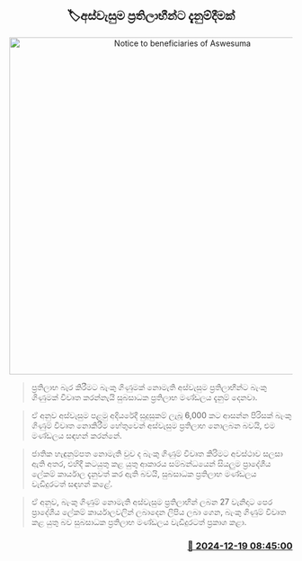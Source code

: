 <p align='center'><b><h2 align='center' title='Notice to beneficiaries of Aswesuma'>🏷අස්වැසුම ප්‍රතිලාභීන්ට දැනුම්දීමක්</h2></b></p>
<p align='center'><img src='https://helakuru.sgp1.cdn.digitaloceanspaces.com/esana/images/lib/aswesuma-aswasuma-welfare.jpg' width='600' alt='Notice to beneficiaries of Aswesuma'></p>

> ප්‍රතිලාභ බැර කිරීමට බැංකු ගිණුමක් නොමැති අස්වැසුම ප්‍රතිලාභීන්ට බැංකු ගිණුමක් විවෘත කරන්නැයි සුබසාධක ප්‍රතිලාභ මණ්ඩලය දැනුම් දෙනවා.

> ඒ අනුව අස්වැසුම පළමු අදියරේදී සුදුසුකම් ලැබූ 6,000 කට ආසන්න පිරිසක් බැංකු ගිණුම් විවෘත නොකිරීම හේතුවෙන් අස්වැසුම ප්‍රතිලාභ නොලබන බවයි, එම මණ්ඩලය සඳහන් කරන්නේ.

> ජාතික හැඳුනුම්පත නොමැති වුව ද බැංකු ගිණුම් විවෘත කිරිමට අවස්ථාව සලසා ඇති අතර, එහිදී කටයුතු කළ යුතු ආකාරය සම්බන්ධයෙන් සියලුම ප්‍රාදේශීය ලේකම් කාර්යාල දැනුවත් කර ඇති බවයි, සුබසාධක ප්‍රතිලාභ මණ්ඩලය වැඩිදුරටත් සඳහන් කළේ.

> ඒ අනුව, බැංකු ගිණුම් නොමැති අස්වැසුම ප්‍රතිලාභින් ලබන 27 වැනිදාට පෙර ප්‍රාදේශීය ලේකම් කාර්යාලවලින් ලබාදෙන ලිපිය ලබා ගෙන, බැංකු ගිණුම් විවෘත කළ යුතු බව සුබසාධක ප්‍රතිලාභ මණ්ඩලය වැඩිදුරටත් ප්‍රකාශ කළා.



<h3 align='right'><a href='https://www.helakuru.lk/esana/p/106000/'>📅 2024-12-19 08:45:00</a></h3>
